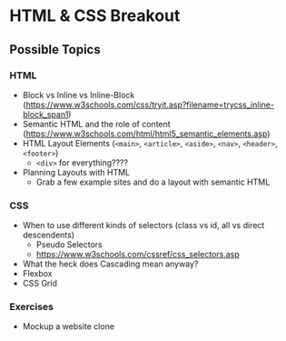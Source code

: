 # HTML & CSS Breakout

## Possible Topics

### HTML

- Block vs Inline vs Inline-Block (https://www.w3schools.com/css/tryit.asp?filename=trycss_inline-block_span1)
- Semantic HTML and the role of content (https://www.w3schools.com/html/html5_semantic_elements.asp)
- HTML Layout Elements (`<main>`, `<article>`, `<aside>`, `<nav>`, `<header>`, `<footer>`)
  - `<div>` for everything????
- Planning Layouts with HTML
  - Grab a few example sites and do a layout with semantic HTML

### CSS

- When to use different kinds of selectors (class vs id, all vs direct descendents)
  - Pseudo Selectors
  - https://www.w3schools.com/cssref/css_selectors.asp
- What the heck does Cascading mean anyway?
- Flexbox
- CSS Grid

### Exercises

- Mockup a website clone
